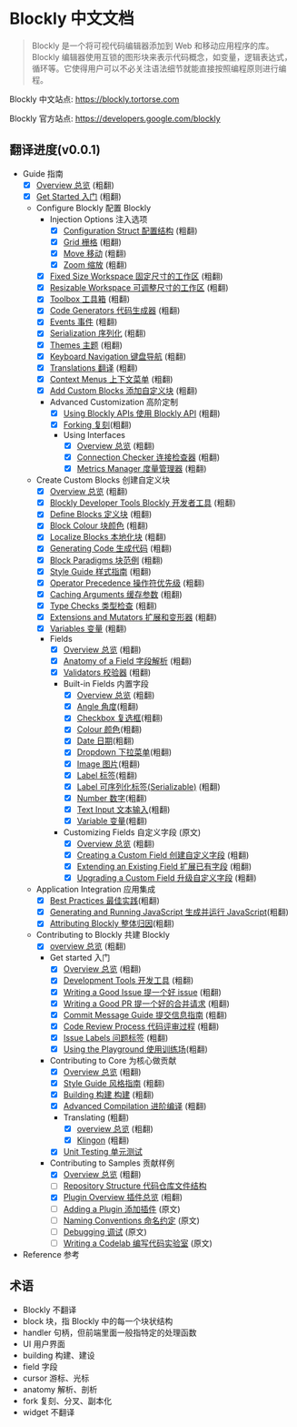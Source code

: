 # Blockly 中文文档

> Blockly 是一个将可视代码编辑器添加到 Web 和移动应用程序的库。 Blockly 编辑器使用互锁的图形块来表示代码概念，如变量，逻辑表达式，循环等。它使得用户可以不必关注语法细节就能直接按照编程原则进行编程。

Blockly 中文站点: <https://blockly.tortorse.com>

Blockly 官方站点: <https://developers.google.com/blockly>

## 翻译进度(v0.0.1)

- Guide 指南
  - [x] [Overview 总览](./docs/guides/overview.md) (粗翻)
  - [x] [Get Started 入门](./docs/guides/get-started.md) (粗翻)
  - Configure Blockly 配置 Blockly
    - Injection Options 注入选项
      - [x] [Configuration Struct 配置结构](./docs/guides/configure/configuration_struct.md) (粗翻)
      - [x] [Grid 栅格](./docs/guides/configure/grid.md) (粗翻)
      - [x] [Move 移动](./docs/guides/configure/move.md) (粗翻)
      - [x] [Zoom 缩放](./docs/guides/configure/zoom.md) (粗翻)
    - [x] [Fixed Size Workspace 固定尺寸的工作区](./docs/guides/configure/fixed-size) (粗翻)
    - [x] [Resizable Workspace 可调整尺寸的工作区](./docs/guides/configure/resizable.md) (粗翻)
    - [x] [Toolbox 工具箱](./docs/guides/configure/toolbox.md) (粗翻)
    - [x] [Code Generators 代码生成器](./docs/guides/configure/code-generators.md) (粗翻)
    - [x] [Events 事件](./docs/guides/configure/events.md) (粗翻)
    - [x] [Serialization 序列化](./docs/guides/configure/serialization.md) (粗翻)
    - [x] [Themes 主题](./docs/guides/configure/themes.md) (粗翻)
    - [x] [Keyboard Navigation 键盘导航](./docs/guides/configure/keyboard-nav.md) (粗翻)
    - [x] [Translations 翻译](./docs/guides/configure/translations.md) (粗翻)
    - [x] [Context Menus 上下文菜单](./docs/guides/configure/context-menus.md) (粗翻)
    - [x] [Add Custom Blocks 添加自定义块](./docs/guides/configure/custom-blocks.md) (粗翻)
    - Advanced Customization 高阶定制
      - [x] [Using Blockly APIs 使用 Blockly API](./docs/guides/configure/advanced/using_blockly_apis.md) (粗翻)
      - [x] [Forking 复刻](./docs/guides/configure/advanced/forking_blockly.md)(粗翻)
      - Using Interfaces
        - [x] [Overview 总览](./docs/guides/configure/advanced/interfaces/overview.md) (粗翻)
        - [x] [Connection Checker 连接检查器](./docs/guides/configure/advanced/interfaces/connection_checker.md) (粗翻)
        - [x] [Metrics Manager 度量管理器](./docs/guides/configure/advanced/interfaces/metrics_manager) (粗翻)
          <!-- - [x] Cloud Storage 云存储 (粗翻) -->
  - Create Custom Blocks 创建自定义块
    - [x] [Overview 总览](./docs/guides/create-custom-blocks/overview.md) (粗翻)
    - [x] [Blockly Developer Tools Blockly 开发者工具](./docs/guides/create-custom-blocks/blockly-developer-tools.md) (粗翻)
    - [x] [Define Blocks 定义块](./docs/guides/create-custom-blocks/blockly-developer-tools.md) (粗翻)
    - [x] [Block Colour 块颜色](./docs/guides/create-custom-blocks/block-colour.md) (粗翻)
    - [x] [Localize Blocks 本地化块](./docs/guides/create-custom-blocks/localize-blocks) (粗翻)
    - [x] [Generating Code 生成代码](./docs/guides/create-custom-blocks/generating-code.md) (粗翻)
    - [x] [Block Paradigms 块范例](./docs/guides/create-custom-blocks/block-paradigms.md) (粗翻)
    - [x] [Style Guide 样式指南](./docs/guides/create-custom-blocks/style-guide.md) (粗翻)
    - [x] [Operator Precedence 操作符优先级](./docs/guides/create-custom-blocks/operator-precedence.md) (粗翻)
    - [x] [Caching Arguments 缓存参数](./docs/guides/create-custom-blocks/caching-arguments.md) (粗翻)
    - [x] [Type Checks 类型检查](./docs/guides/create-custom-blocks/type-checks.md) (粗翻)
    - [x] [Extensions and Mutators 扩展和变形器](./docs/guides/create-custom-blocks/extensions.md) (粗翻)
    - [x] [Variables 变量](./docs/guides/create-custom-blocks/variables.md) (粗翻)
    - Fields
      - [x] [Overview 总览](./docs/guides/create-custom-blocks/fields/overview.md) (粗翻)
      - [x] [Anatomy of a Field 字段解析](./docs/guides/create-custom-blocks/fields/anatomy-of-a-field.md) (粗翻)
      - [x] [Validators 校验器](./docs/guides/create-custom-blocks/fields/validators.md) (粗翻)
      - Built-in Fields 内置字段
        - [x] [Overview 总览](./docs/guides/create-custom-blocks/fields/built-in-fields/overview.md) (粗翻)
        - [x] [Angle 角度](./docs/guides/create-custom-blocks/fields/built-in-fields/angle.md)(粗翻)
        - [x] [Checkbox 复选框](./docs/guides/create-custom-blocks/fields/built-in-fields/checkbox.md)(粗翻)
        - [x] [Colour 颜色](./docs/guides/create-custom-blocks/fields/built-in-fields/colour.md)(粗翻)
        - [x] [Date 日期](./docs/guides/create-custom-blocks/fields/built-in-fields/date.md)(粗翻)
        - [x] [Dropdown 下拉菜单](./docs/guides/create-custom-blocks/fields/built-in-fields/dropdown.md)(粗翻)
        - [x] [Image 图片](./docs/guides/create-custom-blocks/fields/built-in-fields/image.md)(粗翻)
        - [x] [Label 标签](./docs/guides/create-custom-blocks/fields/built-in-fields/label.md)(粗翻)
        - [x] [Label 可序列化标签(Serializable)](./docs/guides/create-custom-blocks/fields/built-in-fields/label-serializable.md) (粗翻)
        - [x] [Number 数字](./docs/guides/create-custom-blocks/fields/built-in-fields/number.md)(粗翻)
        - [x] [Text Input 文本输入](./docs/guides/create-custom-blocks/fields/built-in-fields/text-input.md)(粗翻)
        - [x] [Variable 变量](./docs/guides/create-custom-blocks/fields/built-in-fields/variable.md)(粗翻)
      - Customizing Fields 自定义字段 (原文)
        - [x] [Overview 总览](./docs/guides/create-custom-blocks/fields/customizing-fields/overview) (粗翻)
        - [x] [Creating a Custom Field 创建自定义字段](./docs/guides/create-custom-blocks/fields/customizing-fields/creating) (粗翻)
        - [x] [Extending an Existing Field 扩展已有字段](./docs/guides/create-custom-blocks/fields/customizing-fields/extending.md) (粗翻)
        - [x] [Upgrading a Custom Field 升级自定义字段](./docs/guides/create-custom-blocks/fields/customizing-fields/upgrading.md) (粗翻)
  - Application Integration 应用集成
    - [x] [Best Practices 最佳实践](./docs/guides/app-integration/best-practices.md)(粗翻)
    - [x] [Generating and Running JavaScript 生成并运行 JavaScript](./docs/guides/app-integration/running-javascript.md)(粗翻)
    - [x] [Attributing Blockly 整体归因](./docs/guides/app-integration/attribution.md)(粗翻)
  - Contributing to Blockly 共建 Blockly
    - [x] [overview 总览](./docs/guides/contribute/README.md) (粗翻)
    - Get started 入门
      - [x] [Overview 总览](./docs/guides/contribute/get-started/README.md) (粗翻)
      - [x] [Development Tools 开发工具](./docs/guides/contribute/get-started/development_tools.md) (粗翻)
      - [x] [Writing a Good Issue 提一个好 issue](./docs/guides/contribute/get-started/write_a_good_issue.md) (粗翻)
      - [x] [Writing a Good PR 提一个好的合并请求](./docs/guides/contribute/get-started/write_a_good_pr.md) (粗翻)
      - [x] [Commit Message Guide 提交信息指南](./docs/guides/contribute/get-started/commits.md) (粗翻)
      - [x] [Code Review Process 代码评审过程](./docs/guides/contribute/get-started/pr_review_process.md) (粗翻)
      - [x] [Issue Labels 问题标签](./docs/guides/contribute/get-started/issue_labels.md) (粗翻)
      - [x] [Using the Playground 使用训练场](./docs/guides/contribute/get-started/playground.md)(粗翻)
    - Contributing to Core 为核心做贡献
      - [x] [Overview 总览](./docs/guides/contribute/core/README.md) (粗翻)
      - [x] [Style Guide 风格指南](./docs/guides/contribute/core/style_guide.md) (粗翻)
      - [x] [Building 构建 构建](./docs//guides/contribute/core/building.md) (粗翻)
      - [x] [Advanced Compilation 进阶编译](./docs/guides/contribute/core/advanced.md) (粗翻)
      - Translating (粗翻)
        - [x] [overview 总览](./docs/guides/contribute/core/translating.md) (粗翻)
        - [x] [Klingon](./docs/guides/contribute/core/klingon.md) (粗翻)
      - [x] [Unit Testing 单元测试](./docs/guides/contribute/core/unit_testing.md)
    - Contributing to Samples 贡献样例
      - [x] [Overview 总览](./docs/guides/contribute/samples/README.md) (粗翻)
      - [ ] [Repository Structure 代码仓库文件结构](./docs/guides/contribute/samples/repository_structure.md)
        <!-- - [x] Blockly-samples Repository Structure (粗翻) -->
      - [x] [Plugin Overview 插件总览](./docs/guides/contribute/samples/plugin_overview.md) (粗翻)
      - [ ] [Adding a Plugin 添加插件](./docs/guides/contribute/samples/add_a_plugin.md) (原文)
      - [ ] [Naming Conventions 命名约定](./docs/guides/contribute/samples/naming.md) (原文)
      - [ ] [Debugging 调试](./docs/guides/contribute/samples/debugging.md) (原文)
      - [ ] [Writing a Codelab 编写代码实验室](./docs/guides/contribute/samples/write_a_codelab) (原文)
- Reference 参考

## 术语

- Blockly 不翻译
- block 块，指 Blockly 中的每一个块状结构
- handler 句柄，但前端里面一般指特定的处理函数
- UI 用户界面
- building 构建、建设
- field 字段
- cursor 游标、光标
- anatomy 解析、剖析
- fork 复刻、分叉、副本化
- widget 不翻译
